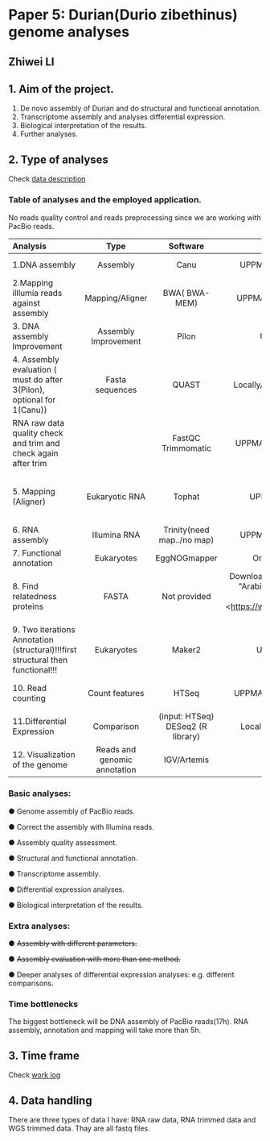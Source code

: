 # Paper 5: Durian(Durio zibethinus) genome analyses

## Zhiwei LI

## 1. Aim of the project.
1. De novo assembly of Durian and do structural and functional annotation.
2. Transcriptome assembly and analyses differential expression.
3. Biological interpretation of the results.
4. Further analyses.

## 2. Type of analyses

Check [data description](https://github.com/zhliUU/Genome-Analysis/blob/master/data_description.md)
### Table of analyses and the employed application.

No reads quality control and reads preprocessing since we are working with PacBio reads.

| Analysis                                                     |             Type             |                           Software                           |                       Installed/codes                        |                   ERT                    | Input/note                                                   |
| :----------------------------------------------------------- | :--------------------------: | :----------------------------------------------------------: | :----------------------------------------------------------: | :--------------------------------------: | ------------------------------------------------------------ |
| 1.DNA assembly                                               |           Assembly           |                             Canu                             | UPPMAX/[1_gene_assembly.sh](https://github.com/zhliUU/Genome-Analysis/blob/master/analyses/code/1_gene_assembly.sh) |            **~17h (4 cores)**            | PacBio reads;                                                |
| 2.Mapping illlumia reads against assembly                    |       Mapping/Aligner        |                        BWA( BWA-MEM)                         | UPPMAX//[4_MappingIllumina.sh](https://github.com/zhliUU/Genome-Analysis/blob/master/analyses/code/4_MappingIllumina.sh) |                   ~ 1h                   | Illumina read to PacBio assembly (for BAM file as Pilon input) |
| 3. DNA assembly Improvement                                  |     Assembly Improvement     |                            Pilon                             | UPPMAX/[7_Pilon.sh](https://github.com/zhliUU/Genome-Analysis/blob/master/analyses/code/7_Pilon.sh) |                  ~30min                  | PacBio assembly; BAM file;                                   |
| 4. Assembly  evaluation ( must do after 3(Pilon), optional for 1(Canu)) |       Fasta sequences        |                            QUAST                             | Locally/[3_PacBio_AssemblyQC.sh](https://github.com/zhliUU/Genome-Analysis/blob/master/analyses/code/3_PacBio_AssemblyQC.sh) |                    ~                     | Assembly                                                     |
| RNA raw data quality check and trim and check again after trim |                              |                      FastQC Trimmomatic                      | UPPMAX/[2_RNA_rawData_QC.sh](https://github.com/zhliUU/Genome-Analysis/blob/master/analyses/code/2_RNA_rawData_QC.sh) |                    ~                     |                                                              |
| 5. Mapping (Aligner)                                         |        Eukaryotic RNA        |                            Tophat                            | UPPMAX/[5_tophatFolder/](https://github.com/zhliUU/Genome-Analysis/tree/master/analyses/code/5_tophatFolder) |            **~5h (2 cores)**             | Downloaded DNA sequence, different pairs of RNA reads. Part for 6, all for 10. |
| 6. RNA assembly                                              |         Illumina RNA         |                  Trinity(need map../no map)                  | UPPMAX/[9_trinity_withBAM.sh](https://github.com/zhliUU/Genome-Analysis/blob/master/analyses/code/9_trinity_withBAM.sh) |           **~5.5h (4 cores)**            | **Merged** BAM file from Tophat.                             |
| 7. Functional annotation                                     |          Eukaryotes          |                         EggNOGmapper                         |                   Online/Submitted online                    |                                          | maker.protein.fasta from Maker2                              |
| 8. Find relatedness proteins                                 |            FASTA             |                         Not provided                         | Download online: (arabidopsis) AND "Arabidopsis thaliana" in: [NCBI protein database]( <https://www.ncbi.nlm.nih.gov/protein ) |                    -                     | Reduce the number of species to run faster  (used arabidopsis) |
| 9. Two iterations Annotation (structural)!!!first structural then functional!!! |          Eukaryotes          |                            Maker2                            | UPPMAX/[11_Maker2/](https://github.com/zhliUU/Genome-Analysis/tree/master/analyses/code/11_Maker2) | **Two iterations 6,12h(long) (4 cores)** | (Input: assembly trinity output and relatedness protein)     |
| 10. Read counting                                            |        Count features        |                            HTSeq                             | UPPMAX/[12_forEachPair_HTSeq/](https://github.com/zhliUU/Genome-Analysis/tree/master/analyses/code/12_forEachPair_HTSeq) |                    ~                     | BAM files from Tophat, gff from Maker2                       |
| 11.Differential Expression                                   |          Comparison          | (input:  																										HTSeq) DESeq2 (R library) | Locally, UPPMAX/[15_DEseq.R](https://github.com/zhliUU/Genome-Analysis/blob/master/analyses/code/15_DEseq.R) |                 Variable                 | counts from HTseq                                            |
| 12. Visualization of the genome                              | Reads and genomic annotation |                         IGV/Artemis                          |                           Locally                            |                 Variable                 | genome, .Gff, bam(one of each, then add more)                |

### Basic analyses:

●  Genome assembly of PacBio reads.

●  Correct the assembly with Illumina reads.

●  Assembly quality assessment.

●  Structural and functional annotation.

●  Transcriptome assembly.

●  Differential expression analyses.

●  Biological interpretation of the results.

### Extra analyses:

●  ~~Assembly with different parameters.~~

●  ~~Assembly evaluation with more than one method.~~

●  Deeper analyses of differential expression analyses: e.g. different comparisons.

### Time bottlenecks

The biggest bottleneck will be DNA assembly of PacBio reads(17h). RNA assembly, annotation and mapping will take more than 5h.



## 3. Time frame

Check [work log](https://github.com/zhliUU/Genome-Analysis/blob/master/lab-log.md)

## 4. Data handling

There are three types of data I have: RNA raw data, RNA trimmed data and WGS trimmed data. Thay are all fastq files.
